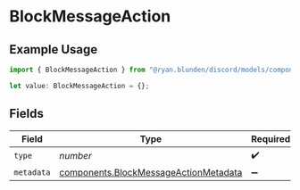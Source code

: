 # BlockMessageAction

## Example Usage

```typescript
import { BlockMessageAction } from "@ryan.blunden/discord/models/components";

let value: BlockMessageAction = {};
```

## Fields

| Field                                                                                          | Type                                                                                           | Required                                                                                       | Description                                                                                    |
| ---------------------------------------------------------------------------------------------- | ---------------------------------------------------------------------------------------------- | ---------------------------------------------------------------------------------------------- | ---------------------------------------------------------------------------------------------- |
| `type`                                                                                         | *number*                                                                                       | :heavy_check_mark:                                                                             | N/A                                                                                            |
| `metadata`                                                                                     | [components.BlockMessageActionMetadata](../../models/components/blockmessageactionmetadata.md) | :heavy_minus_sign:                                                                             | N/A                                                                                            |